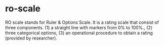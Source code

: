 # ro-scale
RO scale stands for Ruler &amp; Options Scale. It is a rating scale that consist of three components. (1) a straight line with markers from 0% to 100%., (2) three categorical options, (3) an operational procedure to obtain a rating (provided by researcher). 
